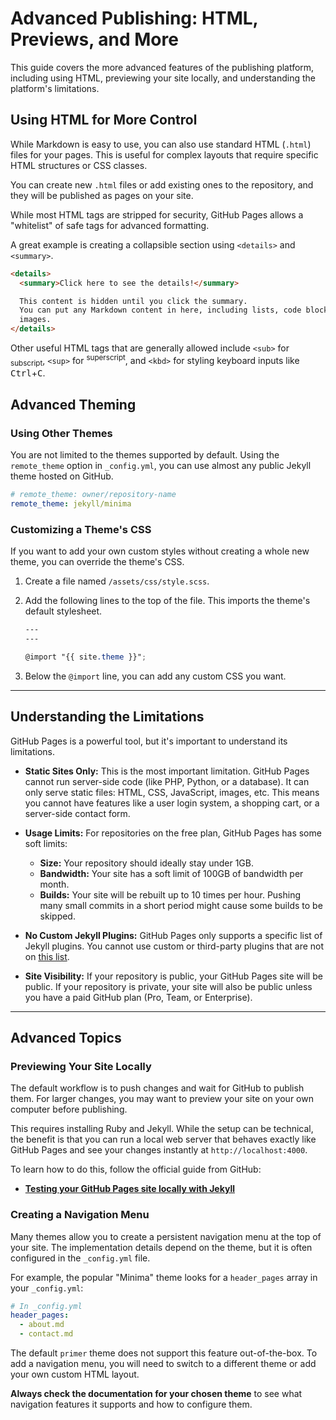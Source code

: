 # Advanced Publishing: HTML, Previews, and More

This guide covers the more advanced features of the publishing platform,
including using HTML, previewing your site locally, and understanding the
platform's limitations.

## Using HTML for More Control

While Markdown is easy to use, you can also use standard HTML (`.html`) files
for your pages.
This is useful for complex layouts that require specific HTML structures or
CSS classes.

You can create new `.html` files or add existing ones to the repository, and
they will be published as pages on your site.

While most HTML tags are stripped for security, GitHub Pages allows a
"whitelist" of safe tags for advanced formatting.

A great example is creating a collapsible section using `<details>` and
`<summary>`.

```html
<details>
  <summary>Click here to see the details!</summary>

  This content is hidden until you click the summary.
  You can put any Markdown content in here, including lists, code blocks, or
  images.
</details>
```

Other useful HTML tags that are generally allowed include `<sub>` for
<sub>subscript</sub>, `<sup>` for <sup>superscript</sup>, and `<kbd>` for
styling keyboard inputs like <kbd>Ctrl</kbd>+<kbd>C</kbd>.

## Advanced Theming

### Using Other Themes

You are not limited to the themes supported by default.
Using the `remote_theme` option in `_config.yml`, you can use almost any
public Jekyll theme hosted on GitHub.

```yaml
# remote_theme: owner/repository-name
remote_theme: jekyll/minima
```

### Customizing a Theme's CSS

If you want to add your own custom styles without creating a whole new theme,
you can override the theme's CSS.

1.  Create a file named `/assets/css/style.scss`.
2.  Add the following lines to the top of the file.
    This imports the theme's default stylesheet.

    ```scss
    ---
    ---

    @import "{{ site.theme }}";
    ```

3.  Below the `@import` line, you can add any custom CSS you want.

---

## Understanding the Limitations

GitHub Pages is a powerful tool, but it's important to understand its
limitations.

- **Static Sites Only:** This is the most important limitation.
  GitHub Pages cannot run server-side code (like PHP, Python, or a
  database).
  It can only serve static files: HTML, CSS, JavaScript, images, etc.
  This means you cannot have features like a user login system, a shopping
  cart, or a server-side contact form.

- **Usage Limits:** For repositories on the free plan, GitHub Pages has some
  soft limits:
  - **Size:** Your repository should ideally stay under 1GB.
  - **Bandwidth:** Your site has a soft limit of 100GB of bandwidth per
    month.
  - **Builds:** Your site will be rebuilt up to 10 times per hour.
    Pushing many small commits in a short period might cause some builds to be
    skipped.

- **No Custom Jekyll Plugins:** GitHub Pages only supports a specific list of
  Jekyll plugins.
  You cannot use custom or third-party plugins that are not on
  [this list](https://pages.github.com/versions/).

- **Site Visibility:** If your repository is public, your GitHub Pages site
  will be public.
  If your repository is private, your site will also be public unless you have
  a paid GitHub plan (Pro, Team, or Enterprise).

---

## Advanced Topics

### Previewing Your Site Locally

The default workflow is to push changes and wait for GitHub to publish them.
For larger changes, you may want to preview your site on your own computer
before publishing.

This requires installing Ruby and Jekyll.
While the setup can be technical, the benefit is that you can run a local web
server that behaves exactly like GitHub Pages and see your changes instantly
at `http://localhost:4000`.

To learn how to do this, follow the official guide from GitHub:

- **[Testing your GitHub Pages site locally with Jekyll](https://docs.github.com/en/pages/setting-up-a-github-pages-site-with-jekyll/testing-your-github-pages-site-locally-with-jekyll)**

### Creating a Navigation Menu

Many themes allow you to create a persistent navigation menu at the top of
your site.
The implementation details depend on the theme, but it is often configured
in the `_config.yml` file.

For example, the popular "Minima" theme looks for a `header_pages` array in
your `_config.yml`:

```yaml
# In _config.yml
header_pages:
  - about.md
  - contact.md
```

The default `primer` theme does not support this feature out-of-the-box.
To add a navigation menu, you will need to switch to a different theme or add
your own custom HTML layout.

**Always check the documentation for your chosen theme** to see what
navigation features it supports and how to configure them.
